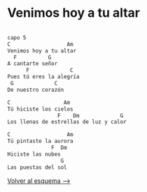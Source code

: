 # Venimos hoy a tu altar

```bash

capo 5
C                  Am
Venimos hoy a tu altar
  F          G
A cantarte señor
      F             C
Pues tú eres la alegría
 G             C
De nuestro corazón

C                 Am
Tú hiciste los cielos
                F    Dm             G
Los llenas de estrellas de luz y calor

C                  Am
Tú pintaste la aurora
              F  Dm
Hiciste las nubes
                 G
Las puestas del sol

```

[Volver al esquema -->](../index.md)
